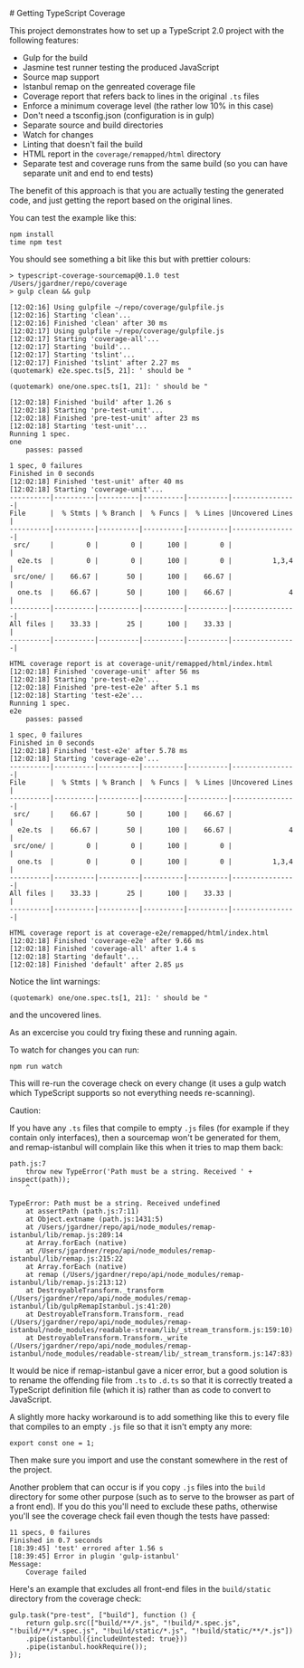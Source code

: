 # Getting TypeScript Coverage

This project demonstrates how to set up a TypeScript 2.0 project with the following features:

* Gulp for the build
* Jasmine test runner testing the produced JavaScript
* Source map support
* Istanbul remap on the genreated coverage file
* Coverage report that refers back to lines in the original `.ts` files
* Enforce a minimum coverage level (the rather low 10% in this case)
* Don't need a tsconfig.json (configuration is in gulp)
* Separate source and build directories
* Watch for changes
* Linting that doesn't fail the build
* HTML report in the `coverage/remapped/html` directory
* Separate test and coverage runs from the same build (so you can have separate unit and end to end tests)

The benefit of this approach is that you are actually testing the generated
code, and just getting the report based on the original lines.

You can test the example like this:

```
npm install
time npm test
```

You should see something a bit like this but with prettier colours:

```
> typescript-coverage-sourcemap@0.1.0 test /Users/jgardner/repo/coverage
> gulp clean && gulp

[12:02:16] Using gulpfile ~/repo/coverage/gulpfile.js
[12:02:16] Starting 'clean'...
[12:02:16] Finished 'clean' after 30 ms
[12:02:17] Using gulpfile ~/repo/coverage/gulpfile.js
[12:02:17] Starting 'coverage-all'...
[12:02:17] Starting 'build'...
[12:02:17] Starting 'tslint'...
[12:02:17] Finished 'tslint' after 2.27 ms
(quotemark) e2e.spec.ts[5, 21]: ' should be "

(quotemark) one/one.spec.ts[1, 21]: ' should be "

[12:02:18] Finished 'build' after 1.26 s
[12:02:18] Starting 'pre-test-unit'...
[12:02:18] Finished 'pre-test-unit' after 23 ms
[12:02:18] Starting 'test-unit'...
Running 1 spec.
one
    passes: passed

1 spec, 0 failures
Finished in 0 seconds
[12:02:18] Finished 'test-unit' after 40 ms
[12:02:18] Starting 'coverage-unit'...
----------|----------|----------|----------|----------|----------------|
File      |  % Stmts | % Branch |  % Funcs |  % Lines |Uncovered Lines |
----------|----------|----------|----------|----------|----------------|
 src/     |        0 |        0 |      100 |        0 |                |
  e2e.ts  |        0 |        0 |      100 |        0 |          1,3,4 |
 src/one/ |    66.67 |       50 |      100 |    66.67 |                |
  one.ts  |    66.67 |       50 |      100 |    66.67 |              4 |
----------|----------|----------|----------|----------|----------------|
All files |    33.33 |       25 |      100 |    33.33 |                |
----------|----------|----------|----------|----------|----------------|

HTML coverage report is at coverage-unit/remapped/html/index.html
[12:02:18] Finished 'coverage-unit' after 56 ms
[12:02:18] Starting 'pre-test-e2e'...
[12:02:18] Finished 'pre-test-e2e' after 5.1 ms
[12:02:18] Starting 'test-e2e'...
Running 1 spec.
e2e
    passes: passed

1 spec, 0 failures
Finished in 0 seconds
[12:02:18] Finished 'test-e2e' after 5.78 ms
[12:02:18] Starting 'coverage-e2e'...
----------|----------|----------|----------|----------|----------------|
File      |  % Stmts | % Branch |  % Funcs |  % Lines |Uncovered Lines |
----------|----------|----------|----------|----------|----------------|
 src/     |    66.67 |       50 |      100 |    66.67 |                |
  e2e.ts  |    66.67 |       50 |      100 |    66.67 |              4 |
 src/one/ |        0 |        0 |      100 |        0 |                |
  one.ts  |        0 |        0 |      100 |        0 |          1,3,4 |
----------|----------|----------|----------|----------|----------------|
All files |    33.33 |       25 |      100 |    33.33 |                |
----------|----------|----------|----------|----------|----------------|

HTML coverage report is at coverage-e2e/remapped/html/index.html
[12:02:18] Finished 'coverage-e2e' after 9.66 ms
[12:02:18] Finished 'coverage-all' after 1.4 s
[12:02:18] Starting 'default'...
[12:02:18] Finished 'default' after 2.85 μs
```

Notice the lint warnings:

```
(quotemark) one/one.spec.ts[1, 21]: ' should be "
```

and the uncovered lines.

As an excercise you could try fixing these and running again.

To watch for changes you can run:

```
npm run watch
```

This will re-run the coverage check on every change (it uses a gulp watch which
TypeScript supports so not everything needs re-scanning).


Caution:

If you have any `.ts` files that compile to empty `.js` files (for example if
they contain only interfaces), then a sourcemap won't be generated for them,
and remap-istanbul will complain like this when it tries to map them back:

```
path.js:7
    throw new TypeError('Path must be a string. Received ' + inspect(path));
    ^

TypeError: Path must be a string. Received undefined
    at assertPath (path.js:7:11)
    at Object.extname (path.js:1431:5)
    at /Users/jgardner/repo/api/node_modules/remap-istanbul/lib/remap.js:289:14
    at Array.forEach (native)
    at /Users/jgardner/repo/api/node_modules/remap-istanbul/lib/remap.js:215:22
    at Array.forEach (native)
    at remap (/Users/jgardner/repo/api/node_modules/remap-istanbul/lib/remap.js:213:12)
    at DestroyableTransform._transform (/Users/jgardner/repo/api/node_modules/remap-istanbul/lib/gulpRemapIstanbul.js:41:20)
    at DestroyableTransform.Transform._read (/Users/jgardner/repo/api/node_modules/remap-istanbul/node_modules/readable-stream/lib/_stream_transform.js:159:10)
    at DestroyableTransform.Transform._write (/Users/jgardner/repo/api/node_modules/remap-istanbul/node_modules/readable-stream/lib/_stream_transform.js:147:83)
```

It would be nice if remap-istanbul gave a nicer error, but a good solution is
to rename the offending file from `.ts` to `.d.ts` so that it is correctly
treated a TypeScript definition file (which it is) rather than as code to
convert to JavaScript.

A slightly more hacky workaround is to add something like this to every file
that compiles to an empty `.js` file so that it isn't empty any more:

```
export const one = 1;
```

Then make sure you import and use the constant somewhere in the rest of the
project.

Another problem that can occur is if you copy `.js` files into the `build`
directory for some other purpose (such as to serve to the browser as part of a
front end). If you do this you'll need to exclude these paths, otherwise you'll
see the coverage check fail even though the tests have passed:

```
11 specs, 0 failures
Finished in 0.7 seconds
[18:39:45] 'test' errored after 1.56 s
[18:39:45] Error in plugin 'gulp-istanbul'
Message:
    Coverage failed
```

Here's an example that excludes all front-end files in the `build/static`
directory from the coverage check:

```
gulp.task("pre-test", ["build"], function () {
    return gulp.src(["build/**/*.js", "!build/*.spec.js", "!build/**/*.spec.js", "!build/static/*.js", "!build/static/**/*.js"])
    .pipe(istanbul({includeUntested: true}))
    .pipe(istanbul.hookRequire());
});
```
